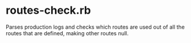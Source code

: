 # routes-check.rb
Parses production logs and checks which routes are used out of all the routes that are defined, making other routes null.
